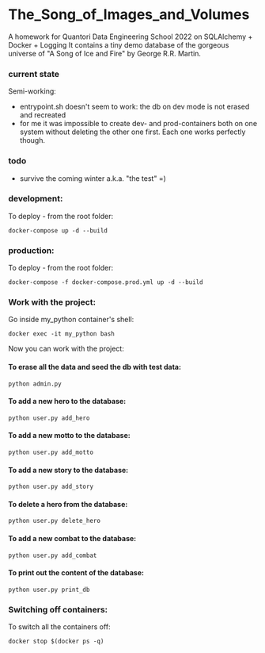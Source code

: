 # The_Song_of_Images_and_Volumes
A homework for Quantori Data Engineering School 2022 on SQLAlchemy + Docker + Logging
It contains a tiny demo database of the gorgeous universe of "A Song of Ice and Fire" by George R.R. Martin.
### current state
Semi-working: 
- entrypoint.sh doesn't seem to work: the db on dev mode is not erased and recreated
- for me it was impossible to create dev- and prod-containers both on one system without deleting the other one first. Each one works perfectly though.
### todo
- survive the coming winter a.k.a. "the test" =)
### development:
To deploy - from the root folder:
```Linux Kernel Module
docker-compose up -d --build
```
### production:
To deploy - from the root folder:
```Linux Kernel Module
docker-compose -f docker-compose.prod.yml up -d --build
```
### Work with the project:
Go inside my_python container's shell:
```Linux Kernel Module
docker exec -it my_python bash
```
Now you can work with the project:
#### To erase all the data and seed the db with test data:
```Linux Kernel Module
python admin.py
```
#### To add a new hero to the database:
```Linux Kernel Module
python user.py add_hero
```
#### To add a new motto to the database:
```Linux Kernel Module
python user.py add_motto
```
#### To add a new story to the database:
```Linux Kernel Module
python user.py add_story
```
#### To delete a hero from the database:
```Linux Kernel Module
python user.py delete_hero
```
#### To add a new combat to the database:
```Linux Kernel Module
python user.py add_combat
```
#### To print out the content of the database:
```Linux Kernel Module
python user.py print_db
```
### Switching off containers:
To switch all the containers off:
```Linux Kernel Module
docker stop $(docker ps -q)
```
